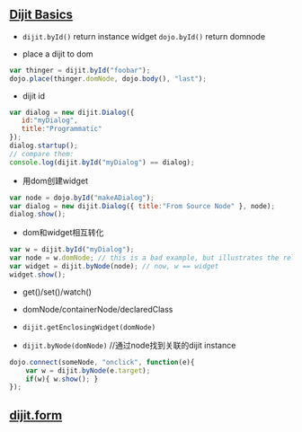 
## [Dijit Basics](http://dojotoolkit.org/reference-guide/1.7/dijit/info.html#dijit-info)

+ `dijit.byId()`  return instance widget  `dojo.byId()` return domnode

+ place a dijit to dom

```js
var thinger = dijit.byId("foobar");
dojo.place(thinger.domNode, dojo.body(), "last");

```

+ dijit id

```js
var dialog = new dijit.Dialog({
   id:"myDialog",
   title:"Programmatic"
});
dialog.startup();
// compare them:
console.log(dijit.byId("myDialog") == dialog);
```

+  用dom创建widget

```js
var node = dojo.byId("makeADialog");
var dialog = new dijit.Dialog({ title:"From Source Node" }, node);
dialog.show();
```

+ dom和widget相互转化

```js
var w = dijit.byId("myDialog");
var node = w.domNode; // this is a bad example, but illustrates the relationship
var widget = dijit.byNode(node); // now, w == widget
widget.show();
```

+ get()/set()/watch()

+ domNode/containerNode/declaredClass

+ `dijit.getEnclosingWidget(domNode)`

+ `dijit.byNode(domNode)` //通过node找到关联的dijit instance

```js
dojo.connect(someNode, "onclick", function(e){
    var w = dijit.byNode(e.target);
    if(w){ w.show(); }
});
```



## [dijit.form](https://dojotoolkit.org/reference-guide/1.10/dijit/form.html#dijit-form)